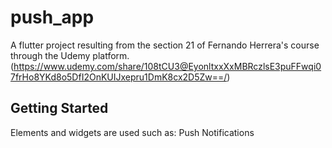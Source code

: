 # push_app

A flutter project resulting from the section 21 of Fernando Herrera's course through the Udemy platform. (https://www.udemy.com/share/108tCU3@EyonltxxXxMBRczlsE3puFFwqi07frHo8YKd8o5DfI2OnKUIJxepru1DmK8cx2D5Zw==/)

## Getting Started

Elements and widgets are used such as: 
Push Notifications
